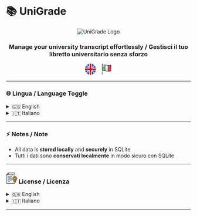 
# 📚 UniGrade

<div align="center">
  <img src="/docs/unigrade-logo-icon.ico" width="100" alt="UniGrade Logo" />
  <h3>Manage your university transcript effortlessly / Gestisci il tuo libretto universitario senza sforzo</h3>
  <p>
    <!-- Lingua toggle visivo -->
    <a style="text-decoration:none; margin-right:10px;">
      <img src="docs/united-kingdom.png" width="30" />
    </a>
    <a style="text-decoration:none;">
      <img src="docs/italy.png" width="30" />
    </a>
  </p>
</div>

---

### 🌐 Lingua / Language Toggle

<details>
<summary id="english">🇬🇧 English</summary>

### 🚀 Overview

**UniGrade** is a **lightweight and offline desktop app** for university students who want to manage their academic records digitally. With UniGrade you can:

- 📝 Track all exams and grades
- 🎯 Calculate **weighted and arithmetic GPA**
- 📊 Monitor academic performance over time
- 💾 Store all data **locally** using **SQLite**
- 🖼️ Upload and update your personal profile **avatar**

### ✨ Features

- User registration and personal academic profile management
- Add, edit, and remove exams with grades and CFU
- Real-time calculation of **weighted GPA**
- Fully customizable user settings
- Secure offline storage with **SQLite**
- Beautiful charts showing exam progress

### 📸 Screenshots

<div align="center">
<img src="assets/screenshots/dashboard.png" width="500" />
<img src="assets/screenshots/exam_chart.png" width="500" />
</div>

### 🧮 Mathematical Formulas

#### Weighted GPA

\[
\text{Weighted GPA} = \frac{\sum_{i=1}^{n} v_i \cdot c_i}{\sum_{i=1}^{n} c_i}
\]

#### Initial Graduation Grade (without bonuses)

\[
\text{Initial Graduation Grade} = \text{round} \left( \text{Weighted GPA} \times \frac{110}{30} \right)
\]

### 🛠️ Developer Build Instructions

Activate the Python environment:

```sh
.\activate-env.bat
```

Build the program from source on *Windows* , *Linux*, *MacOS*:

```sh
pyinstaller --onefile --windowed --icon=assets/unigrade-logo-icon.ico --add-data "assets;assets" app.py --name UniGrade
```

</details>

<details>
<summary id="italiano">🇮🇹 Italiano</summary>

### 🚀 Panoramica

**UniGrade** è un’applicazione desktop **leggera e completamente offline** pensata per studenti universitari che vogliono gestire il proprio libretto digitale. Con UniGrade puoi:

- 📝 Tenere traccia di tutti gli esami e voti
- 🎯 Calcolare **media ponderata e aritmetica**
- 📊 Monitorare le performance accademiche
- 💾 Archiviare tutti i dati **localmente** con **SQLite**
- 🖼️ Caricare e aggiornare l’**avatar** personale

### ✨ Funzionalità

- Registrazione e gestione del profilo accademico
- Aggiunta, modifica e rimozione degli esami con voti e CFU
- Calcolo in tempo reale della **media ponderata**
- Personalizzazione delle impostazioni
- Archiviazione sicura dei dati offline con **SQLite**
- Grafici intuitivi sull’andamento degli esami

### 📸 Screenshot

<div align="center">
<img src="assets/screenshots/dashboard.png" width="500" />
<img src="assets/screenshots/exam_chart.png" width="500" />
</div>

### 🧮 Formule Matematiche

#### Media Ponderata

$$
\text{Media Ponderata} = \frac{\sum_{i=1}^{n} v_i \cdot c_i}{\sum_{i=1}^{n} c_i}
$$

#### Voto di Laurea Iniziale (senza bonus)

$$
\text{Voto di Laurea Iniziale} = \text{round} \left( \text{Media Ponderata} \times \frac{110}{30} \right)
$$

### 🛠️ Istruzioni per sviluppatori

Attiva l’environment Python:

```sh
.\activate-env.bat
```

Builda il programma da sorgente per i seguenti Sistemi Operativi *Windows* , *Linux* , *MacOS* :

```sh
pyinstaller --onefile --windowed --name UniGrade --icon assets/unigrade-logo-icon.icns --add-data "assets:assets" --add-data "default.env:." app.py
```

</details>

---

### ⚡ Notes / Note

- All data is **stored locally** and **securely** in SQLite
- Tutti i dati sono **conservati localmente** in modo sicuro con SQLite

---

### <img src="docs/certificate.png" width="30" /> License / Licenza

<details>
<summary>🇬🇧 English</summary>

This project is licensed under the **AGPLv3 License** – see the [LICENSE](LICENSE) file for details.

</details>

<details>
<summary>🇮🇹 Italiano</summary>

Questo progetto è rilasciato sotto licenza **AGPLv3** – vedi il file [LICENSE](LICENSE) per i dettagli.

</details>

---
